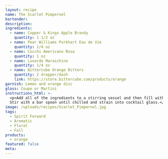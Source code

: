```yaml
---
layout: recipe
name: The Scarlet Pimpernel
bartender:
description:
ingredients:
  - name: Copper & Kings Apple Brandy
    quantity: 1 1/2 oz
  - name: Pear Williams Purkhart Eau de Vie
    quantity: 1/4 oz
  - name: Cocchi Americano Rosa
    quantity: 1 oz
  - name: Luxardo Maraschino
    quantity: 1/4 oz
  - name: Bittercube Orange Bitters
    quantity: 2 dropper/dash
    link: https://store.bittercube.com/products/orange
garnish: Lemon and orange disc
glass: Coupe or Martini
instructions_html: >-
  <p>Add all of the ingredients to a stirring vessel and then fill with ice.
  Stir with a bar spoon until chilled and strain into cocktail glass.</p>
image: /uploads/recipes/Scarlet_Pimpernel.jpg
tags:
  - Spirit Forward
  - Aromatic
  - Floral
  - Fall
products:
  - orange
featured: false
meta:
---
```


